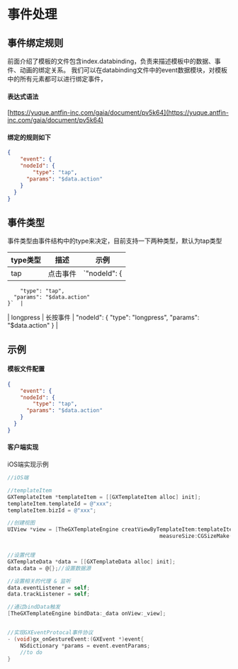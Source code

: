# 事件处理

## 事件绑定规则

前面介绍了模板的文件包含index.databinding，负责来描述模板中的数据、事件、动画的绑定关系。 
我们可以在databinding文件中的event数据模块，对模板中的所有元素都可以进行绑定事件，

#### 表达式语法
[https://yuque.antfin-inc.com/gaia/document/pv5k64](https://yuque.antfin-inc.com/gaia/document/pv5k64)

#### 绑定的规则如下
```json
{
	"event": {
    "nodeId": {
    	"type": "tap",
      "params": "$data.action"
    }
  }
}
```

## 事件类型
事件类型由事件结构中的type来决定，目前支持一下两种类型，默认为tap类型

| type类型 | 描述 | 示例 |
| --- | --- | --- |
| tap | 点击事件 | `"nodeId": {
    	"type": "tap",
      "params": "$data.action"
    }`  |
| longpress | 长按事件 |  "nodeId": {
    	"type": "longpress",
      "params": "$data.action"
    } |

[
](https://yuque.antfin-inc.com/gaia/document/pv5k64)

## 示例
#### 模板文件配置
```json
{
	"event": {
    "nodeId": {
    	"type": "tap",
      "params": "$data.action"
    }
  }
}
```

#### 客户端实现
iOS端实现示例
```objectivec
//iOS端

//templateItem
GXTemplateItem *templateItem = [[GXTemplateItem alloc] init];
templateItem.templateId = @"xxx";
templateItem.bizId = @"xxx";

//创建视图
UIView *view = [TheGXTemplateEngine creatViewByTemplateItem:templateItem
                                                measureSize:CGSizeMake(100, NAN)];


//设置代理
GXTemplateData *data = [[GXTemplateData alloc] init];
data.data = @{};//设置数据源

//设置相关的代理 & 监听
data.eventListener = self;
data.trackListener = self;

//通过bindData触发
[TheGXTemplateEngine bindData:_data onView:_view];


//实现GXEventProtocal事件协议
- (void)gx_onGestureEvent:(GXEvent *)event{
    NSdictionary *params = event.eventParams;
    //to do
}

```
